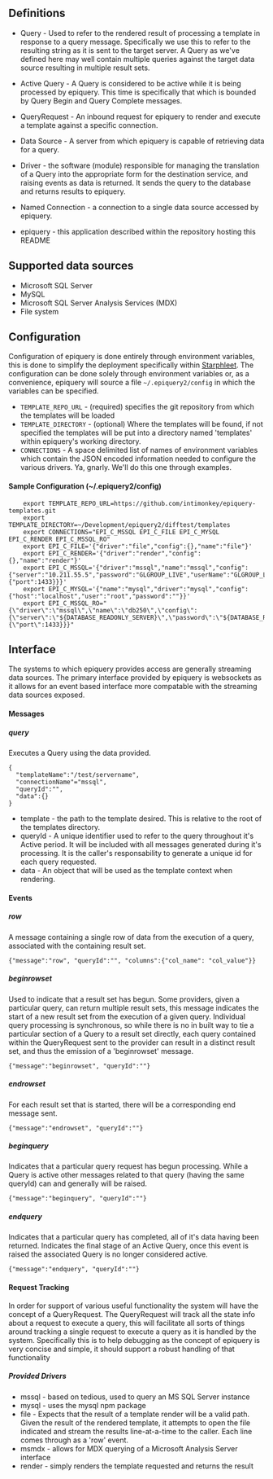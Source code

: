 ## Definitions

* Query - Used to refer to the rendered result of processing a template in
response to a query message.  Specifically we use this to refer to the
resulting string as it is sent to the target server.  A Query as we've defined
here may well contain multiple queries against the target data source
resulting in multiple result sets.

* Active Query - A Query is considered to be active while it is being
processed by epiquery.  This time is specifically that which is bounded by
Query Begin and Query Complete messages.

* QueryRequest - An inbound request for epiquery to render and execute a 
template against a specific connection.

* Data Source - A server from which epiquery is capable of retrieving data for
a query.

* Driver - the software (module) responsible for managing the translation of
a Query into the appropriate form for the destination service, and raising
events as data is returned.  It sends the query to the database and returns
results to epiquery.

* Named Connection - a connection to a single data source accessed by epiquery.

* epiquery - this application described within the repository hosting this README


## Supported data sources
* Microsoft SQL Server 
* MySQL
* Microsoft SQL Server Analysis Services (MDX)
* File system

## Configuration 

Configuration of epiquery is done entirely through environment variables, this
is done to simplify the deployment specifically within 
[Starphleet](https://github.com/wballard/starphleet).  The configuration can
be done solely through environment variables or, as a convenience, epiquery
will source a file `~/.epiquery2/config` in which the variables can be specified.


* `TEMPLATE_REPO_URL` - (required) specifies the git repository from which the templates will be loaded
* `TEMPLATE_DIRECTORY` - (optional) Where the templates will be found, if not specified
the templates will be put into a directory named 'templates' within epiquery's working directory.
* `CONNECTIONS` - A space delimited list of names of environment variables which contain
the JSON encoded information needed to configure the various drivers.  Ya, gnarly.  We'll do this one through examples.

#### Sample Configuration (~/.epiquery2/config)
        export TEMPLATE_REPO_URL=https://github.com/intimonkey/epiquery-templates.git
        export TEMPLATE_DIRECTORY=~/Development/epiquery2/difftest/templates
        export CONNECTIONS="EPI_C_MSSQL EPI_C_FILE EPI_C_MYSQL EPI_C_RENDER EPI_C_MSSQL_RO"
        export EPI_C_FILE='{"driver":"file","config":{},"name":"file"}'
        export EPI_C_RENDER='{"driver":"render","config":{},"name":"render"}'
        export EPI_C_MSSQL='{"driver":"mssql","name":"mssql","config":{"server":"10.211.55.5","password":"GLGROUP_LIVE","userName":"GLGROUP_LIVE","options":{"port":1433}}}'
        export EPI_C_MYSQL='{"name":"mysql","driver":"mysql","config":{"host":"localhost","user":"root","password":""}}'
        export EPI_C_MSSQL_RO="{\"driver\":\"mssql\",\"name\":\"db250\",\"config\":{\"server\":\"${DATABASE_READONLY_SERVER}\",\"password\":\"${DATABASE_READONLY_PASSWORD}\",\"userName\":\"${DATABASE_READONLY_USER}\",\"options\":{\"port\":1433}}}"

## Interface

  The systems to which epiquery provides access are generally streaming data
sources.  The primary interface provided by epiquery is websockets as it allows for
an event based interface more compatable with the streaming data sources exposed.

#### Messages

##### query
Executes a Query using the data provided.

    {
      "templateName":"/test/servername",
      "connectionName"="mssql",
      "queryId":"",
      "data":{}
    }

* template - the path to the template desired.  This is relative to the root of the templates
  directory.
* queryId - A unique identifier used to refer to the query throughout it's Active period.
   It will be included with all messages generated during it's processing.
   It is the caller's responsability to generate a unique id for each query requested.
* data - An object that will be used as the template context when rendering.

#### Events

##### row
A message containing a single row of data from the execution of a query,
associated with the containing result set.

    {"message":"row", "queryId":"", "columns":{"col_name": "col_value"}}

##### beginrowset
Used to indicate that a result set has begun.  Some providers, given a particular query, 
can return multiple result sets, this message indicates the start of a new result set from the
execution of a given query.  Individual query processing is synchronous, so while there is no
in built way to tie a particular section of a Query to a result set directly, each query contained
within the QueryRequest sent to the provider can result in a distinct result set, and thus the 
emission of a 'beginrowset' message.

    {"message":"beginrowset", "queryId":""}

##### endrowset
For each result set that is started, there will be a corresponding end message sent.

    {"message":"endrowset", "queryId":""}

##### beginquery
Indicates that a particular query request has begun processing.  While a Query is active
other messages related to that query (having the same queryId) can and generally will
be raised.

    {"message":"beginquery", "queryId":""}

##### endquery
Indicates that a particular query has completed, all of it's data having been returned.  Indicates the 
final stage of an Active Query, once this event is raised the associated Query is no longer considered
active.

    {"message":"endquery", "queryId":""}

#### Request Tracking

In order for support of various useful functionality the system will have the
concept of a QueryRequest.  The QueryRequest will track all the state info
about a request to execute a query, this will facilitate all sorts of things
around tracking a single request to execute a query as it is handled by the
system.  Specifically this is to help debugging as the concept of epiquery is
very concise and simple, it should support a robust handling of that functionality


##### Provided Drivers
* mssql - based on tedious, used to query an MS SQL Server instance
* mysql - uses the mysql npm package
* file - Expects that the result of a template render will be a valid path.  
  Given the result of the rendered template, it attempts to open the file
  indicated and stream the results line-at-a-time to the caller.  Each line
  comes through as a 'row' event.
* msmdx - allows for MDX querying of a Microsoft Analysis Server interface
* render - simply renders the template requested and returns the result

